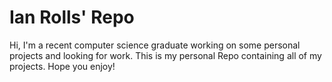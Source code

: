 # Ian Rolls' Repo
Hi, I'm a recent computer science graduate working on some personal projects and looking for work.
This is my personal Repo containing all of my projects. Hope you enjoy!
